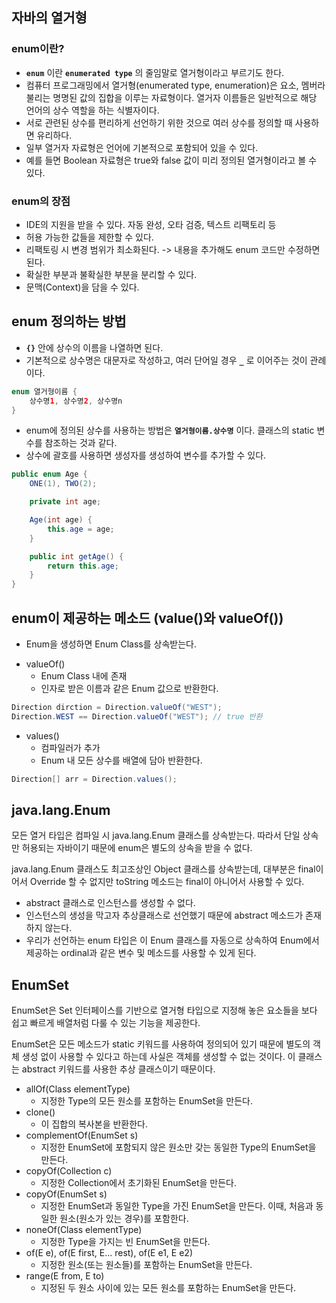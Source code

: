 ## 자바의 열거형
### enum이란?
-	**`enum`** 이란 **`enumerated type`** 의 줄임말로 열거형이라고 부르기도 한다.
-	컴퓨터 프로그래밍에서 열거형(enumerated type, enumeration)은 요소, 멤버라 불리는 명명된 값의 집합을 이루는 자료형이다. 열거자 이름들은 일반적으로 해당 언어의 상수 역할을 하는 식별자이다.
-	서로 관련된 상수를 편리하게 선언하기 위한 것으로 여러 상수를 정의할 때 사용하면 유리하다.
-	일부 열거자 자료형은 언어에 기본적으로 포함되어 있을 수 있다.
-	예를 들면 Boolean 자료형은 true와 false 값이 미리 정의된 열거형이라고 볼 수 있다.
### enum의 장점
-	IDE의 지원을 받을 수 있다. 자동 완성, 오타 검증, 텍스트 리팩토리 등
-	허용 가능한 값들을 제한할 수 있다.
-	리팩토링 시 변경 범위가 최소화된다. -> 내용을 추가해도 enum 코드만 수정하면 된다.
-	확실한 부분과 불확실한 부분을 분리할 수 있다.
-	문맥(Context)을 담을 수 있다.

## enum 정의하는 방법
-	**`{}`** 안에 상수의 이름을 나열하면 된다.
-	기본적으로 상수명은 대문자로 작성하고, 여러 단어일 경우 **`_`** 로 이어주는 것이 관례이다.
```java
enum 열거형이름 {
    상수명1, 상수명2, 상수명n
}
```
-	enum에 정의된 상수를 사용하는 방법은 **`열거형이름.상수명`** 이다. 클래스의 static 변수를 참조하는 것과 같다.
-	상수에 괄호를 사용하면 생성자를 생성하여 변수를 추가할 수 있다.
```java
public enum Age {
    ONE(1), TWO(2);

    private int age;

    Age(int age) {
        this.age = age;
    }

    public int getAge() {
        return this.age;
    }
}
```


## enum이 제공하는 메소드 (value()와 valueOf())
-	Enum을 생성하면 Enum Class를 상속받는다.
+ valueOf()
  + Enum Class 내에 존재
  + 인자로 받은 이름과 같은 Enum 값으로 반환한다.
```java
Direction dirction = Direction.valueOf("WEST");
Direction.WEST == Direction.valueOf("WEST"); // true 반환
```
+ values()
  + 컴파일러가 추가
  + Enum 내 모든 상수를 배열에 담아 반환한다.
```java
Direction[] arr = Direction.values();
```


## java.lang.Enum
모든 열거 타입은 컴파일 시 java.lang.Enum 클래스를 상속받는다. 따라서 단일 상속만 허용되는 자바이기 때문에 enum은 별도의 상속을 받을 수 없다.

java.lang.Enum 클래스도 최고조상인 Object 클래스를 상속받는데, 대부분은 final이어서 Override 할 수 없지만 toString 메소드는 final이 아니어서 사용할 수 있다.
-	abstract 클래스로 인스턴스를 생성할 수 없다.
-	인스턴스의 생성을 막고자 추상클래스로 선언했기 때문에 abstract 메소드가 존재하지 않는다.
-	우리가 선언하는 enum 타입은 이 Enum 클래스를 자동으로 상속하여 Enum에서 제공하는 ordinal과 같은 변수 및 메소드를 사용할 수 있게 된다.

## EnumSet
EnumSet은 Set 인터페이스를 기반으로 열거형 타입으로 지정해 놓은 요소들을 보다 쉽고 빠르게 배열처럼 다룰 수 있는 기능을 제공한다.

EnumSet은 모든 메소드가 static 키워드를 사용하여 정의되어 있기 때문에 별도의 객체 생성 없이 사용할 수 있다고 하는데 사실은 객체를 생성할 수 없는 것이다. 이 클래스는 abstract 키워드를 사용한 추상 클래스이기 때문이다.

+ allOf(Class elementType)</b>
  + 지정한 Type의 모든 원소를 포함하는 EnumSet을 만든다.
+ clone()
  + 이 집합의 복사본을 반환한다.
+ complementOf(EnumSet s)</b>
  + 지정한 EnumSet에 포함되지 않은 원소만 갖는 동일한 Type의 EnumSet을 만든다.
+ copyOf(Collection c)</b>
  + 지정한 Collection에서 초기화된 EnumSet을 만든다.
+ copyOf(EnumSet s)</b>
  + 지정한 EnumSet과 동일한 Type을 가진 EnumSet을 만든다. 이때, 처음과 동일한 원소(원소가 있는 경우)를 포함한다.
+ noneOf(Class elementType)</b>
  + 지정한 Type을 가지는 빈 EnumSet을 만든다.
+ of(E e), of(E first, E… rest), of(E e1, E e2)
  + 지정한 원소(또는 원소들)를 포함하는 EnumSet을 만든다.
+ range(E from, E to)
  + 지정된 두 원소 사이에 있는 모든 원소를 포함하는 EnumSet을 만든다.
